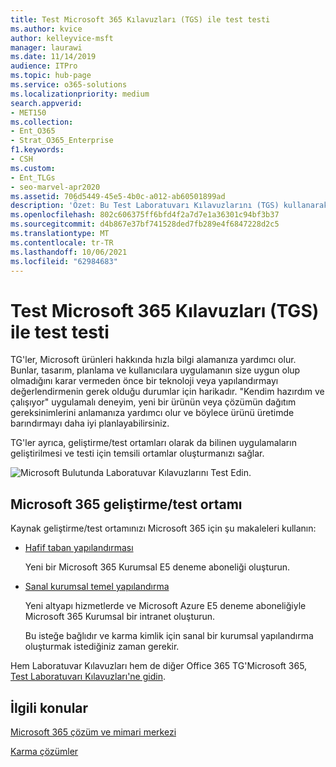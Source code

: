 ```yaml
---
title: Test Microsoft 365 Kılavuzları (TGS) ile test testi
ms.author: kvice
author: kelleyvice-msft
manager: laurawi
ms.date: 11/14/2019
audience: ITPro
ms.topic: hub-page
ms.service: o365-solutions
ms.localizationpriority: medium
search.appverid:
- MET150
ms.collection:
- Ent_O365
- Strat_O365_Enterprise
f1.keywords:
- CSH
ms.custom:
- Ent_TLGs
- seo-marvel-apr2020
ms.assetid: 706d5449-45e5-4b0c-a012-ab60501899ad
description: 'Özet: Bu Test Laboratuvarı Kılavuzlarını (TGS) kullanarak test için gösterim, kavram kanıtı veya geliştirme/test ortamları Microsoft 365.'
ms.openlocfilehash: 802c606375ff6bfd4f2a7d7e1a36301c94bf3b37
ms.sourcegitcommit: d4b867e37bf741528ded7fb289e4f6847228d2c5
ms.translationtype: MT
ms.contentlocale: tr-TR
ms.lasthandoff: 10/06/2021
ms.locfileid: "62984683"
---
```

# <a name="test-microsoft-365-with-test-lab-guides-tlgs"></a>Test Microsoft 365 Kılavuzları (TGS) ile test testi

TG'ler, Microsoft ürünleri hakkında hızla bilgi alamanıza yardımcı olur. Bunlar, tasarım, planlama ve kullanıcılara uygulamanın size uygun olup olmadığını karar vermeden önce bir teknoloji veya yapılandırmayı değerlendirmenin gerek olduğu durumlar için harikadır. "Kendim hazırdım ve çalışıyor" uygulamalı deneyim, yeni bir ürünün veya çözümün dağıtım gereksinimlerini anlamanıza yardımcı olur ve böylece ürünü üretimde barındırmayı daha iyi planlayabilirsiniz.
  
TG'ler ayrıca, geliştirme/test ortamları olarak da bilinen uygulamaların geliştirilmesi ve testi için temsili ortamlar oluşturmanızı sağlar.
  
![Microsoft Bulutunda Laboratuvar Kılavuzlarını Test Edin.](../media/24ad0d1b-3274-40fb-972a-b8188b7268d1.png)
  
## <a name="microsoft-365-devtest-environment"></a>Microsoft 365 geliştirme/test ortamı

Kaynak geliştirme/test ortamınızı Microsoft 365 için şu makaleleri kullanın:
  
- [Hafif taban yapılandırması](lightweight-base-configuration-microsoft-365-enterprise.md)
    
    Yeni bir Microsoft 365 Kurumsal E5 deneme aboneliği oluşturun.

- [Sanal kurumsal temel yapılandırma](simulated-ent-base-configuration-microsoft-365-enterprise.md)
    
    Yeni altyapı hizmetlerde ve Microsoft Azure E5 deneme aboneliğiyle Microsoft 365 Kurumsal bir intranet oluşturun. 

    Bu isteğe bağlıdır ve karma kimlik için sanal bir kurumsal yapılandırma oluşturmak istediğiniz zaman gerekir.
    
Hem Laboratuvar Kılavuzları hem de diğer Office 365 TG'Microsoft 365, [Test Laboratuvarı Kılavuzları'ne gidin](m365-enterprise-test-lab-guides.md).  
    
## <a name="related-topics"></a>İlgili konular

[Microsoft 365 çözüm ve mimari merkezi](../solutions/index.yml)
  
[Karma çözümler](hybrid-solutions.md)